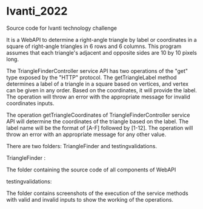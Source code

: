 # Ivanti_2022
Source code for Ivanti technology challenge


It is a WebAPI to determine a right-angle triangle by label or coordinates in a square of right-angle triangles in 6 rows and 6 columns. This program assumes that each triangle's adjacent and opposite sides are 10 by 10 pixels long.

The  TriangleFinderController service API has two operations of the "get" type exposed by the "HTTP" protocol. The getTriangleLabel method determines a label of a triangle in a square based on vertices, and vertex can be given in any order. Based on the coordinates, it will provide the label. The operation will throw an error with the appropriate message for invalid coordinates inputs.

The operation getTriangleCoordinates of TriangleFinderController service API  will determine the coordinates of the triangle based on the label. The label name will be the format of  [A-F] followed by [1-12]. The operation will throw an error with an appropriate message for any other value.

There are two folders: TriangleFinder and testingvalidations. 

TriangleFinder : 

The folder containing the source code of all components of WebAPI

testingvalidations: 

The folder contains screenshots of the execution of the service methods with valid and invalid inputs to show the working of the operations.


